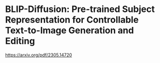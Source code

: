 # BLIP-Diffusion: Pre-trained Subject Representation for Controllable Text-to-Image Generation and Editing

https://arxiv.org/pdf/2305.14720